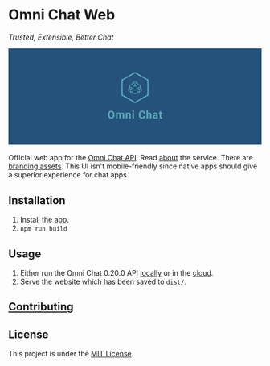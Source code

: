 # Omni Chat Web

_Trusted, Extensible, Better Chat_

![Cover](docs/cover.png)

Official web app for the [Omni Chat API](https://github.com/neelkamath/omni-chat-backend). Read [about](https://github.com/neelkamath/omni-chat-backend/blob/v0.20.0/docs/about.md) the service. There are [branding assets](https://github.com/neelkamath/omni-chat-backend/tree/v0.20.0/branding). This UI isn't mobile-friendly since native apps should give a superior experience for chat apps.

## Installation

1. Install the [app](docs/install.md).
1. `npm run build`

## Usage

1. Either run the Omni Chat 0.20.0 API [locally](https://github.com/neelkamath/omni-chat-backend/blob/v0.20.0/docs/docker-compose.md) or in the [cloud](https://github.com/neelkamath/omni-chat-backend/blob/v0.20.0/docs/cloud.md).
1. Serve the website which has been saved to `dist/`.

## [Contributing](docs/CONTRIBUTING.md)

## License

This project is under the [MIT License](LICENSE).
